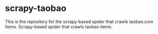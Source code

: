 # scrapy-taobao
This is the repository for the scrapy-based spider that crawls taobao.com items.
Scrapy-based spider that crawls taobao items.
